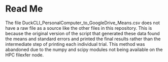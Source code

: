# Read Me

The file DuckCLI_PersonalComputer_to_GoogleDrive_Means.csv does not have a raw file as a source like the other files in this repository. This is because the original version of the script that generated these data found the means and standard errors and printed the final results rather than the intermediate step of printing each individual trial. This method was abandoned due to the numpy and scipy modules not being available on the HPC filexfer node.
